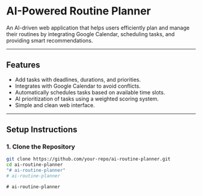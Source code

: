 # AI-Powered Routine Planner

An AI-driven web application that helps users efficiently plan and manage their routines by integrating Google Calendar, scheduling tasks, and providing smart recommendations.

---

## **Features**
- Add tasks with deadlines, durations, and priorities.
- Integrates with Google Calendar to avoid conflicts.
- Automatically schedules tasks based on available time slots.
- AI prioritization of tasks using a weighted scoring system.
- Simple and clean web interface.

---

## **Setup Instructions**

### **1. Clone the Repository**
```bash
git clone https://github.com/your-repo/ai-routine-planner.git
cd ai-routine-planner
"# ai-routine-planner" 
#   a i - r o u t i n e - p l a n n e r  
 #   a i - r o u t i n e - p l a n n e r  
 